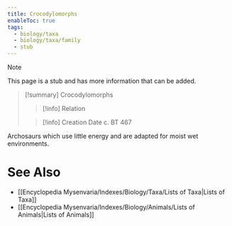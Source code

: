 ```yaml
---
title: Crocodylomorphs
enableToc: true
tags:
  - biology/taxa
  - biology/taxa/family
  - stub
---
```


> [!note]
> This page is a stub and has more information that can be added.

> [!summary] Crocodylomorphs
> > [!info] Relation
>
> > [!info] Creation Date
> > c. BT 467

Archosaurs which use little energy and are adapted for moist wet environments.

# See Also
- [[Encyclopedia Mysenvaria/Indexes/Biology/Taxa/Lists of Taxa|Lists of Taxa]]
- [[Encyclopedia Mysenvaria/Indexes/Biology/Animals/Lists of Animals|Lists of Animals]]
